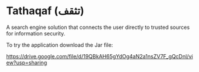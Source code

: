 # Tathaqaf (تثقف)
A search engine solution that connects the user directly to trusted sources for information security.

To try the application download the Jar file:

https://drive.google.com/file/d/19QBkAH65gYdOg4aN2a1nsZV7F_gQcDnl/view?usp=sharing
